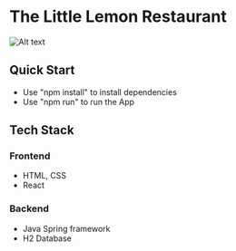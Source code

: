 # The Little Lemon Restaurant

![Alt text](/blob/main/Client/src/components/site-layout/assets/logo.png?raw=true "Optional Title")

<description>

## Quick Start
- Use "npm install" to install dependencies
- Use "npm run" to run the App

## Tech Stack

### Frontend
- HTML, CSS
- React

### Backend
- Java Spring framework
- H2 Database
